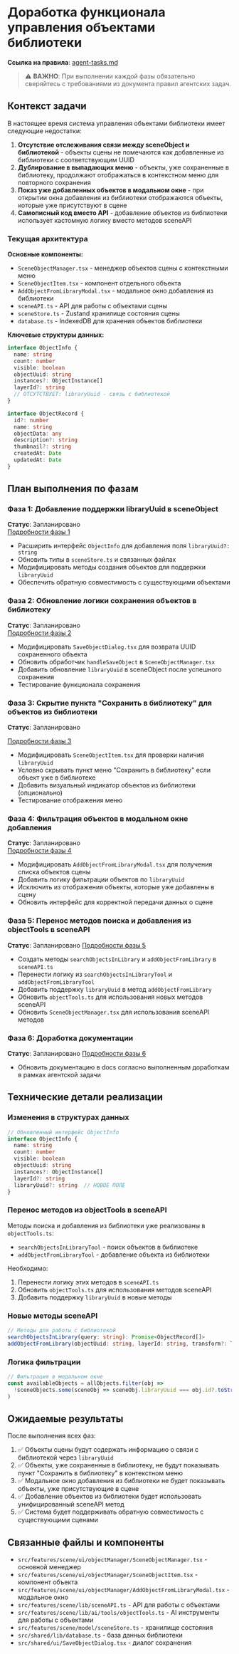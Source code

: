 # Доработка функционала управления объектами библиотеки

**Ссылка на правила**: [agent-tasks.md](../../docs/development/workflows/agent-tasks.md)

> ⚠️ **ВАЖНО**: При выполнении каждой фазы обязательно сверяйтесь с требованиями из документа правил агентских задач.

## Контекст задачи

В настоящее время система управления объектами библиотеки имеет следующие недостатки:

1. **Отсутствие отслеживания связи между sceneObject и библиотекой** - объекты сцены не помечаются как добавленные из библиотеки с соответствующим UUID
2. **Дублирование в выпадающих меню** - объекты, уже сохраненные в библиотеку, продолжают отображаться в контекстном меню для повторного сохранения
3. **Показ уже добавленных объектов в модальном окне** - при открытии окна добавления из библиотеки отображаются объекты, которые уже присутствуют в сцене
4. **Самописный код вместо API** - добавление объектов из библиотеки использует кастомную логику вместо методов sceneAPI

### Текущая архитектура

**Основные компоненты:**
- `SceneObjectManager.tsx` - менеджер объектов сцены с контекстными меню
- `SceneObjectItem.tsx` - компонент отдельного объекта
- `AddObjectFromLibraryModal.tsx` - модальное окно добавления из библиотеки
- `sceneAPI.ts` - API для работы с объектами сцены 
- `sceneStore.ts` - Zustand хранилище состояния сцены
- `database.ts` - IndexedDB для хранения объектов библиотеки

**Ключевые структуры данных:**
```typescript
interface ObjectInfo {
  name: string
  count: number
  visible: boolean
  objectUuid: string
  instances?: ObjectInstance[]
  layerId?: string
  // ОТСУТСТВУЕТ: libraryUuid - связь с библиотекой
}

interface ObjectRecord {
  id?: number
  name: string
  objectData: any
  description?: string
  thumbnail?: string
  createdAt: Date
  updatedAt: Date
}
```

## План выполнения по фазам

### Фаза 1: Добавление поддержки libraryUuid в sceneObject 
**Статус**: Запланировано  
[Подробности фазы 1](phases/phase_1_summary.md)

- Расширить интерфейс `ObjectInfo` для добавления поля `libraryUuid?: string`
- Обновить типы в `sceneStore.ts` и связанных файлах
- Модифицировать методы создания объектов для поддержки `libraryUuid`
- Обеспечить обратную совместимость с существующими объектами

### Фаза 2: Обновление логики сохранения объектов в библиотеку 
**Статус**: Запланировано  
[Подробности фазы 2](phases/phase_2_summary.md)

- Модифицировать `SaveObjectDialog.tsx` для возврата UUID сохраненного объекта
- Обновить обработчик `handleSaveObject` в `SceneObjectManager.tsx`
- Добавить обновление `libraryUuid` в sceneObject после успешного сохранения
- Тестирование функционала сохранения

### Фаза 3: Скрытие пункта "Сохранить в библиотеку" для объектов из библиотеки 
**Статус**: Запланировано

[Подробности фазы 3](phases/phase_3_summary.md)

- Модифицировать `SceneObjectItem.tsx` для проверки наличия `libraryUuid`
- Условно скрывать пункт меню "Сохранить в библиотеку" если объект уже в библиотеке
- Добавить визуальный индикатор объектов из библиотеки (опционально)
- Тестирование отображения меню

### Фаза 4: Фильтрация объектов в модальном окне добавления 
**Статус**: Запланировано  
[Подробности фазы 4](phases/phase_4_summary.md)

- Модифицировать `AddObjectFromLibraryModal.tsx` для получения списка объектов сцены
- Добавить логику фильтрации объектов по `libraryUuid`
- Исключить из отображения объекты, которые уже добавлены в сцену
- Обновить интерфейс для корректной передачи данных о сцене

### Фаза 5: Перенос методов поиска и добавления из objectTools в sceneAPI 
**Статус**: Запланировано 
[Подробности фазы 5](phases/phase_5_summary.md)

- Создать методы `searchObjectsInLibrary` и `addObjectFromLibrary` в `sceneAPI.ts`
- Перенести логику из `searchObjectsInLibraryTool` и `addObjectFromLibraryTool`
- Добавить поддержку `libraryUuid` в метод `addObjectFromLibrary`
- Обновить `objectTools.ts` для использования новых методов sceneAPI
- Обновить `SceneObjectManager.tsx` для использования sceneAPI методов

### Фаза 6: Доработка документации
**Статус**: Запланировано 
[Подробности фазы 6](phases/phase_6_summary.md)

- Обновить документацию в docs согласно выполненным доработкам в рамках агентской задачи

## Технические детали реализации

### Изменения в структурах данных
```typescript
// Обновленный интерфейс ObjectInfo
interface ObjectInfo {
  name: string
  count: number
  visible: boolean
  objectUuid: string
  instances?: ObjectInstance[]
  layerId?: string
  libraryUuid?: string  // НОВОЕ ПОЛЕ
}
```

### Перенос методов из objectTools в sceneAPI
Методы поиска и добавления из библиотеки уже реализованы в `objectTools.ts`:
- `searchObjectsInLibraryTool` - поиск объектов в библиотеке
- `addObjectFromLibraryTool` - добавление объекта из библиотеки

Необходимо:
1. Перенести логику этих методов в `sceneAPI.ts`
2. Обновить `objectTools.ts` для использования методов sceneAPI
3. Добавить поддержку `libraryUuid` в новые методы

### Новые методы sceneAPI
```typescript
// Методы для работы с библиотекой
searchObjectsInLibrary(query: string): Promise<ObjectRecord[]>
addObjectFromLibrary(objectUuid: string, layerId: string, transform?: Transform): Promise<AddObjectResult>
```

### Логика фильтрации
```typescript
// Фильтрация в модальном окне
const availableObjects = allObjects.filter(obj => 
  !sceneObjects.some(sceneObj => sceneObj.libraryUuid === obj.id?.toString())
)
```

## Ожидаемые результаты

После выполнения всех фаз:

1. ✅ Объекты сцены будут содержать информацию о связи с библиотекой через `libraryUuid`
2. ✅ Объекты, уже сохраненные в библиотеку, не будут показывать пункт "Сохранить в библиотеку" в контекстном меню
3. ✅ Модальное окно добавления из библиотеки не будет показывать объекты, уже присутствующие в сцене
4. ✅ Добавление объектов из библиотеки будет использовать унифицированный sceneAPI метод
5. ✅ Система будет поддерживать обратную совместимость с существующими сценами

## Связанные файлы и компоненты

- `src/features/scene/ui/objectManager/SceneObjectManager.tsx` - основной менеджер
- `src/features/scene/ui/objectManager/SceneObjectItem.tsx` - компонент объекта  
- `src/features/scene/ui/objectManager/AddObjectFromLibraryModal.tsx` - модальное окно
- `src/features/scene/lib/sceneAPI.ts` - API для работы с объектами
- `src/features/scene/lib/ai/tools/objectTools.ts` - AI инструменты для работы с объектами
- `src/features/scene/model/sceneStore.ts` - хранилище состояния
- `src/shared/lib/database.ts` - база данных библиотеки
- `src/shared/ui/SaveObjectDialog.tsx` - диалог сохранения
